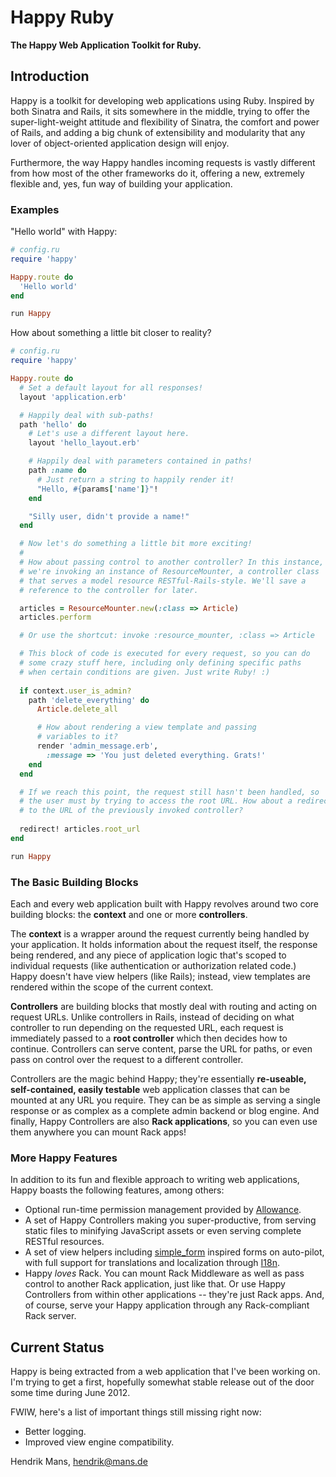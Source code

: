 # Happy Ruby

**The Happy Web Application Toolkit for Ruby.**

## Introduction

Happy is a toolkit for developing web applications using Ruby. Inspired by both Sinatra and Rails, it sits somewhere in the middle, trying to offer the super-light-weight attitude and flexibility of Sinatra, the comfort and power of Rails, and adding a big chunk of extensibility and modularity that any lover of object-oriented application design will enjoy.

Furthermore, the way Happy handles incoming requests is vastly different from how most of the other frameworks do it, offering a new, extremely flexible and, yes, fun way of building your application.

### Examples

"Hello world" with Happy:

```ruby
# config.ru
require 'happy'

Happy.route do
  'Hello world'
end

run Happy
```

How about something a little bit closer to reality?

``` ruby
# config.ru
require 'happy'

Happy.route do
  # Set a default layout for all responses!
  layout 'application.erb'

  # Happily deal with sub-paths!
  path 'hello' do
    # Let's use a different layout here.
    layout 'hello_layout.erb'

    # Happily deal with parameters contained in paths!
    path :name do
      # Just return a string to happily render it!
      "Hello, #{params['name']}"!
    end

    "Silly user, didn't provide a name!"
  end

  # Now let's do something a little bit more exciting!
  #
  # How about passing control to another controller? In this instance,
  # we're invoking an instance of ResourceMounter, a controller class
  # that serves a model resource RESTful-Rails-style. We'll save a 
  # reference to the controller for later.

  articles = ResourceMounter.new(:class => Article)
  articles.perform

  # Or use the shortcut: invoke :resource_mounter, :class => Article

  # This block of code is executed for every request, so you can do
  # some crazy stuff here, including only defining specific paths
  # when certain conditions are given. Just write Ruby! :)
  
  if context.user_is_admin?
    path 'delete_everything' do
      Article.delete_all

      # How about rendering a view template and passing
      # variables to it?
      render 'admin_message.erb',
        :message => 'You just deleted everything. Grats!'
    end
  end

  # If we reach this point, the request still hasn't been handled, so
  # the user must by trying to access the root URL. How about a redirect
  # to the URL of the previously invoked controller?
  
  redirect! articles.root_url
end

run Happy
```


### The Basic Building Blocks

Each and every web application built with Happy revolves around two core building blocks: the **context** and one or more **controllers**.

The **context** is a wrapper around the request currently being handled by your application. It holds information about the request itself, the response being rendered, and any piece of application logic that's scoped to individual requests (like authentication or authorization related code.) Happy doesn't have view helpers (like Rails); instead, view templates are rendered within the scope of the current context.

**Controllers** are building blocks that mostly deal with routing and acting on request URLs. Unlike controllers in Rails, instead of deciding on what controller to run depending on the requested URL, each request is immediately passed to a **root controller** which then decides how to continue. Controllers can serve content, parse the URL for paths, or even pass on control over the request to a different controller.

Controllers are the magic behind Happy; they're essentially **re-useable, self-contained, easily testable** web application classes that can be mounted at any URL you require. They can be as simple as serving a single response or as complex as a complete admin backend or blog engine. And finally, Happy Controllers are also **Rack applications**, so you can even use them anywhere you can mount Rack apps!


### More Happy Features

In addition to its fun and flexible approach to writing web applications, Happy boasts the following features, among others:

* Optional run-time permission management provided by [Allowance](https://github.com/hmans/allowance).
* A set of Happy Controllers making you super-productive, from serving static files to minifying JavaScript assets or even serving complete RESTful resources.
* A set of view helpers including [simple_form](https://github.com/plataformatec/simple_form) inspired forms on auto-pilot, with full support for translations and localization through [I18n](https://github.com/svenfuchs/i18n).
* Happy _loves_ Rack. You can mount Rack Middleware as well as pass control to another Rack application, just like that. Or use Happy Controllers from within other applications -- they're just Rack apps. And, of course, serve your Happy application through any Rack-compliant Rack server.


## Current Status

Happy is being extracted from a web application that I've been working on. I'm trying to get a first, hopefully somewhat stable release out of the door some time during June 2012.

FWIW, here's a list of important things still missing right now:

* Better logging.
* Improved view engine compatibility.

Hendrik Mans, hendrik@mans.de
